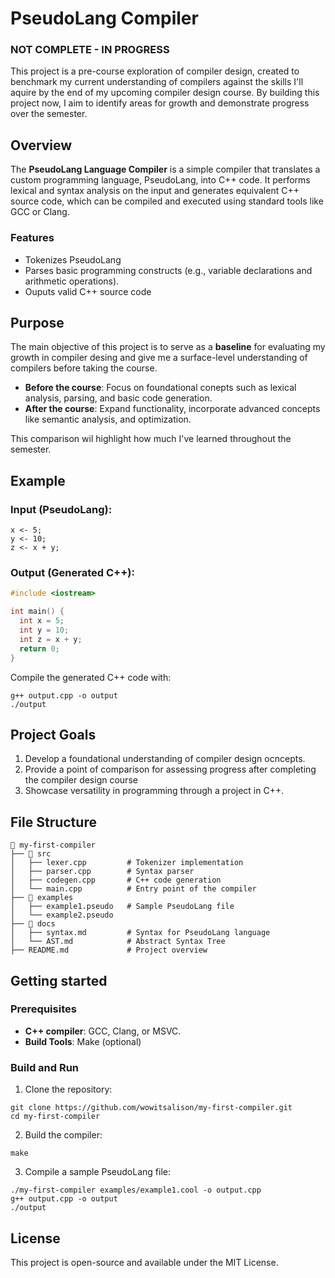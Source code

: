 # PseudoLang Compiler
### NOT COMPLETE - IN PROGRESS
This project is a pre-course exploration of compiler design, created to benchmark my current understanding of compilers against the skills I'll aquire by the end of my upcoming compiler design course. By building this project now, I aim to identify areas for growth and demonstrate progress over the semester.

## Overview
The **PseudoLang Language Compiler** is a simple compiler that translates a custom programming language, PseudoLang,  into C++ code. It performs lexical and syntax analysis on the input and generates equivalent C++ source code, which can be compiled and executed using standard tools like GCC or Clang.

### Features
- Tokenizes PseudoLang
- Parses basic programming constructs (e.g., variable declarations and arithmetic operations).
- Ouputs valid C++ source code

## Purpose
The main objective of this project is to serve as a **baseline** for evaluating my growth in compiler desing and give me a surface-level understanding of compilers before taking the course.
- **Before the course**: Focus on foundational conepts such as lexical analysis, parsing, and basic code generation.
- **After the course**: Expand functionality, incorporate advanced concepts like semantic analysis, and optimization.

This comparison wil highlight how much I've learned throughout the semester.

## Example
### Input (PseudoLang):
```
x <- 5;
y <- 10;
z <- x + y;
```

### Output (Generated C++):
```cpp
#include <iostream>

int main() {
  int x = 5;
  int y = 10;
  int z = x + y;
  return 0;
}
```
Compile the generated C++ code with:  
```
g++ output.cpp -o output
./output
```

## Project Goals
1. Develop a foundational understanding of compiler design ocncepts.
2. Provide a point of comparison for assessing progress after completing the compiler design course
3. Showcase versatility in programming through a project in C++.

## File Structure  
```plaintext
📂 my-first-compiler  
├── 📂 src  
│   ├── lexer.cpp         # Tokenizer implementation  
│   ├── parser.cpp        # Syntax parser  
│   ├── codegen.cpp       # C++ code generation  
│   └── main.cpp          # Entry point of the compiler  
├── 📂 examples  
│   ├── example1.pseudo   # Sample PseudoLang file  
│   └── example2.pseudo
├── 📂 docs
│   ├── syntax.md         # Syntax for PseudoLang language
│   └── AST.md            # Abstract Syntax Tree
├── README.md             # Project overview    
```

## Getting started
### Prerequisites
- **C++ compiler**: GCC, Clang, or MSVC.
- **Build Tools**: Make (optional)

### Build and Run
1. Clone the repository:
```
git clone https://github.com/wowitsalison/my-first-compiler.git
cd my-first-compiler
```
2. Build the compiler:
```
make
```
3. Compile a sample PseudoLang file:
```
./my-first-compiler examples/example1.cool -o output.cpp
g++ output.cpp -o output
./output
```

## License
This project is open-source and available under the MIT License.
